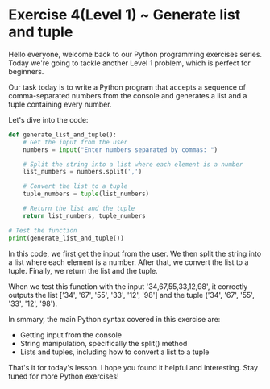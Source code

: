 # Exercise 4(Level 1) ~ Generate list and tuple

Hello everyone, welcome back to our Python programming exercises series. Today we're going to tackle another Level 1 problem, which is perfect for beginners.

Our task today is to write a Python program that accepts a sequence of comma-separated numbers from the console and generates a list and a tuple containing every number.

Let's dive into the code:

```python
def generate_list_and_tuple():
    # Get the input from the user
    numbers = input("Enter numbers separated by commas: ")

    # Split the string into a list where each element is a number
    list_numbers = numbers.split(',')

    # Convert the list to a tuple
    tuple_numbers = tuple(list_numbers)

    # Return the list and the tuple
    return list_numbers, tuple_numbers

# Test the function
print(generate_list_and_tuple())
```

In this code, we first get the input from the user. We then split the string into a list where each element is a number. After that, we convert the list to a tuple. Finally, we return the list and the tuple.

When we test this function with the input '34,67,55,33,12,98', it correctly outputs the list ['34', '67', '55', '33', '12', '98'] and the tuple ('34', '67', '55', '33', '12', '98').

In smmary, the main Python syntax covered in this exercise are:

- Getting input from the console
- String manipulation, specifically the split() method
- Lists and tuples, including how to convert a list to a tuple

That's it for today's lesson. I hope you found it helpful and interesting. Stay tuned for more Python exercises!

